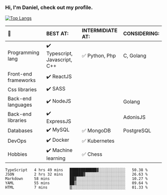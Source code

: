 ### Hi, I'm Daniel, check out my profile.
[![Top Langs](https://github-readme-stats.vercel.app/api/top-langs/?username=DanielRomeo&layout=compact)](https://github.com/anuraghazra/github-readme-stats)


:large_blue_circle: | BEST AT: | INTERMIDIATE AT: | CONSIDERING:
:------------ | :-------------| :-------------| :-------------
Programming lang | :heavy_check_mark: Typescript, Javascript, C++ | :white_check_mark: Python, Php | C, Golang
Front-end frameworks| :heavy_check_mark: ReactJS |  |
Css libraries | :heavy_check_mark:  SASS | |
Back-end languages| :heavy_check_mark: NodeJS | | Golang
Back-end libraries |:heavy_check_mark: ExpressJS| | AdonisJS
Databases | :heavy_check_mark: MySQL |  :white_check_mark: MongoDB | PostgreSQL
DevOps | :heavy_check_mark: Docker | :white_check_mark: Kubernetes
Hobbies | :heavy_check_mark: Machine learning | :white_check_mark: Chess

<!--START_SECTION:waka-->
```text
TypeScript   4 hrs 49 mins   ████████████▓░░░░░░░░░░░░   50.38 % 
JSON         2 hrs 32 mins   ██████▓░░░░░░░░░░░░░░░░░░   26.63 % 
Markdown     58 mins         ██▓░░░░░░░░░░░░░░░░░░░░░░   10.27 % 
YAML         55 mins         ██▒░░░░░░░░░░░░░░░░░░░░░░   09.64 % 
HTML         7 mins          ▒░░░░░░░░░░░░░░░░░░░░░░░░   01.33 % 
```
<!--END_SECTION:waka-->
